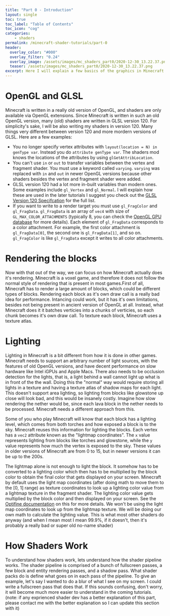 ```yaml
---
title: "Part 0 - Introduction"
layout: single
toc: true
toc_label: "Table of Contents"
toc_icon: "cog"
categories:
    - shaders
permalink: /minecraft-shader-tutorials/part-0
header:
  overlay_color: "#000"
  overlay_filter: "0.24"
  overlay_image: /assets/images/mc_shaders_part0/2020-12-30_13.22.37.png
  teaser: /assets/images/mc_shaders_part0/2020-12-30_13.22.37.png
excerpt: Here I will explain a few basics of the graphics in Minecraft and the shader pipeline and how Minecraft shaders work in general.
---
```


# OpenGL and GLSL

Minecraft is written in a really old version of OpenGL, and shaders are only available via OpenGL extensions. Since Minecraft is written in such an old OpenGL version, many (old) shaders are written in GLSL version 120. For simplicity's sake, I will be also writing my shaders in version 120. Many things very different between version 120 and more mordern versions of GLSL. Here are a few examples:

- You no longer specify vertex attributes with `layout(location = N) in genType var`. Instead you do `attribute genType var`. The shaders mod knows the locations of the attributes by using `glGetAttribLocation`.
- You can't use `in` or `out` to transfer variables between the vertex and fragment shader. You must use a keyword called `varying`. `varying` was replaced with `in` and `out` in newer OpenGL versions because other shaders besides the vertex and fragment shader were added.
- GLSL version 120 had a lot more in-built variables than modern ones. Some examples include `gl_Vertex` and `gl_Normal`. I will explain how these are used in the later tutorials I suggest you check out the [GLSL Version 120 Specifcation](https://www.khronos.org/registry/OpenGL/specs/gl/GLSLangSpec.1.20.pdf) for the full list.
- If you want to write to a render target you must use `gl_FragColor` and `gl_FragData`. `gl_FragData` is an array of `vec4` with size of `GL_MAX_COLOR_ATTACHMENTS` (typically 8, you can check the [OpenGL GPU database](https://opengl.gpuinfo.org/displaycapability.php?name=GL_MAX_COLOR_ATTACHMENTS) for more details). Each element of `gl_FragData` corresponds to a color attachment. For example, the first color attachment is `gl_FragData[0]`, the second one is `gl_FragData[1]`, and so on. `gl_FragColor` is like `gl_FragData` except it writes to all color attachments.

# Rendering the blocks

Now with that out of the way, we can focus on how Minecraft actually does it's rendering. Minecraft is a voxel game, and therefore it does not follow the normal style of rendering that is present in most games.First of all, Minecraft has to render a large amount of blocks, which could be different types of blocks. Rendering each block as it's own draw call is a really bad idea for performance. Intancing could work, but it has it's own limitations, besides not being present in ancient version of OpenGL at all. Instead, what Minecraft does it it batches verticies into a chunks of verticies, so each chunk becomes it's own draw call. To texture each block, Minecraft uses a texture atlas.

# Lighting

Lighting in Minecraft is a bit different from how it is done in other games. Minecraft needs to support an arbitrary number of light sources, with the features of old OpenGL versions, and have decent performance on slow hardware like Intel iGPUs and Apple Macs. There also needs to be occlusion detection for the lights, that is, a light behind a wall cannot light up what is in front of the the wall. Doing this the "normal" way would require storing all lights in a texture and having a texture atlas of shadow maps for each light. This doesn't support area lighting, so lighting from blocks like glowstone up close will look bad, and this would be insanely costly. Imagine how slow rendering the nether would be, since each lava block in the nether needs to be processed. Minecraft needs a different approach from this.

Some of you who play Minecraft will know that each block has a lighting level, which comes from both torches and how exposed a block is to the sky. Minecraft reuses this information for lighting the blocks. Each vertex has a `vec2` attribute known as the "lightmap coordinates". The `x` value represents lighting from blocks like torches and glowstone, while the `y` value represents how much the vertex is exposed to the sky. These values in older versions of Minecraft are from 0 to 15, but in newer versions it can be up to the 200s.

The lightmap alone is not enough to light the block. It somehow has to be converted to a lighting color which then has to be multiplied by the block color to obtain the final color that gets displayed on your screen. Minecraft by default uses the light map coordinates (after doing math to move them to the [0, 1] range) as texture coordinates to look up a lighting color value from a lightmap texture in the fragment shader. The lighting color value gets multiplied by the block color and then displayed on your screen. See the [Optifine documentation](https://github.com/sp614x/optifine/blob/master/OptiFineDoc/doc/custom_lightmaps.txt) on this for more details. We won't be using the light map coordinates to look up from the lightmap texture. We will be doing our own math to calculate the lighting value. This is what most other shaders do anyway (and when I mean most I mean 99.9%, if it doesn't, then it's probably a really bad or super old no-name shader)

# How Shaders Work

To understand how shaders work, lets understand how the shader pipeline works. The shader pipeline is comprised of a bunch of fullscreen passes, a few block and entity rendering passes, and a shadow pass. What shader packs do is define what goes on in each pass of the pipeline. To give an example, let's say I wanted to do a blur of what I see on my screen. I could write a fullscreen pass that does that. If this sounds confusing, don't worry, it will become much more easier to understand in the coming tutorials. (note: if any exprienced shader dev has a better explanation of this part, please contact me with the better explanation so I can update this section with it)
